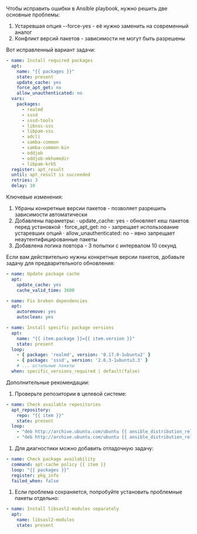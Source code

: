 Чтобы исправить ошибки в Ansible playbook, нужно решить две основные проблемы:

1. Устаревшая опция --force-yes - её нужно заменить на современный аналог
2. Конфликт версий пакетов - зависимости не могут быть разрешены

Вот исправленный вариант задачи:

```yaml
- name: Install required packages
  apt:
    name: "{{ packages }}"
    state: present
    update_cache: yes
    force_apt_get: no
    allow_unauthenticated: no
  vars:
    packages:
      - realmd
      - sssd
      - sssd-tools
      - libnss-sss
      - libpam-sss
      - adcli
      - samba-common
      - samba-common-bin
      - oddjob
      - oddjob-mkhomedir
      - libpam-krb5
  register: apt_result
  until: apt_result is succeeded
  retries: 3
  delay: 10
```

Ключевые изменения:

1. Убраны конкретные версии пакетов - позволяет разрешить зависимости автоматически
2. Добавлены параметры:
   · update_cache: yes - обновляет кеш пакетов перед установкой
   · force_apt_get: no - запрещает использование устаревших опций
   · allow_unauthenticated: no - явно запрещает неаутентифицированные пакеты
3. Добавлена логика повтора - 3 попытки с интервалом 10 секунд

Если вам действительно нужны конкретные версии пакетов, добавьте задачу для предварительного обновления:

```yaml
- name: Update package cache
  apt:
    update_cache: yes
    cache_valid_time: 3600

- name: Fix broken dependencies
  apt:
    autoremove: yes
    autoclean: yes

- name: Install specific package versions
  apt:
    name: "{{ item.package }}={{ item.version }}"
    state: present
  loop:
    - { package: 'realmd', version: '0.17.0-1ubuntu2' }
    - { package: 'sssd', version: '2.6.3-1ubuntu3.3' }
    # ... остальные пакеты
  when: specific_versions_required | default(false)
```

Дополнительные рекомендации:

1. Проверьте репозитории в целевой системе:

```yaml
- name: Check available repositories
  apt_repository:
    repo: "{{ item }}"
    state: present
  loop:
    - "deb http://archive.ubuntu.com/ubuntu {{ ansible_distribution_release }} main"
    - "deb http://archive.ubuntu.com/ubuntu {{ ansible_distribution_release }}-updates main"
```

1. Для диагностики можно добавить отладочную задачу:

```yaml
- name: Check package availability
  command: apt-cache policy {{ item }}
  loop: "{{ packages }}"
  register: pkg_info
  failed_when: false
```

1. Если проблема сохраняется, попробуйте установить проблемные пакеты отдельно:

```yaml
- name: Install libsasl2-modules separately
  apt:
    name: libsasl2-modules
    state: present
```